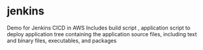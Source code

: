 # jenkins
Demo for Jenkins CICD in AWS
Includes build script , application script to deploy
 application tree containing the application source files, including text and binary files, executables, and packages